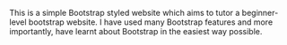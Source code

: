 This is a simple Bootstrap styled website which aims to tutor a beginner-level bootstrap website. I have used many Bootstrap features and more importantly, have learnt about Bootstrap in the easiest way possible. 
